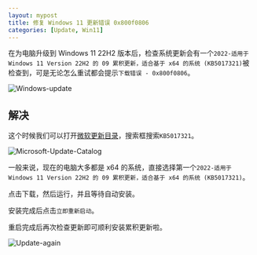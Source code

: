 ```yaml
---
layout: mypost
title: 修复 Windows 11 更新错误 0x800f0806
categories: [Update, Win11]
---
```


在为电脑升级到 Windows 11 22H2 版本后，检查系统更新会有一个`2022-适用于 Windows 11 Version 22H2 的 09 累积更新，适合基于 x64 的系统 (KB5017321)`被检查到，可是无论怎么重试都会提示`下载错误 - 0x800f0806`。

![Windows-update](Windows-update.png)

## 解决

这个时候我们可以打开[微软更新目录](https://www.catalog.update.microsoft.com/Home.aspx)，搜索框搜索`KB5017321`。

![Microsoft-Update-Catalog](Microsoft-Update-Catalog.png)

一般来说，现在的电脑大多都是 x64 的系统，直接选择第一个`2022-适用于 Windows 11 Version 22H2 的 09 累积更新，适合基于 x64 的系统 (KB5017321)`。

点击下载，然后运行，并且等待自动安装。

安装完成后点击`立即重新启动`。

重启完成后再次检查更新即可顺利安装累积更新啦。

![Update-again](Update-again.png)
